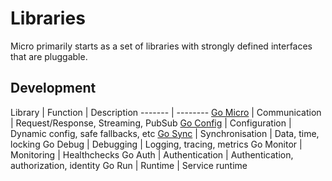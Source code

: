# Libraries

Micro primarily starts as a set of libraries with strongly defined interfaces that are pluggable.

## Development

Library	|	Function	|	Description
-------	|	--------
[Go Micro](https://github.com/micro/go-micro)	|	Communication	| Request/Response, Streaming, PubSub
[Go Config](https://github.com/micro/go-config)	|	Configuration	|	Dynamic config, safe fallbacks, etc
[Go Sync](https://github.com/micro/go-sync)	|	Synchronisation	|	Data, time, locking
Go Debug	|	Debugging	|	Logging, tracing, metrics
Go Monitor	|	Monitoring	|	Healthchecks
Go Auth	|	Authentication	|	Authentication, authorization, identity
Go Run	|	Runtime	|	Service runtime
